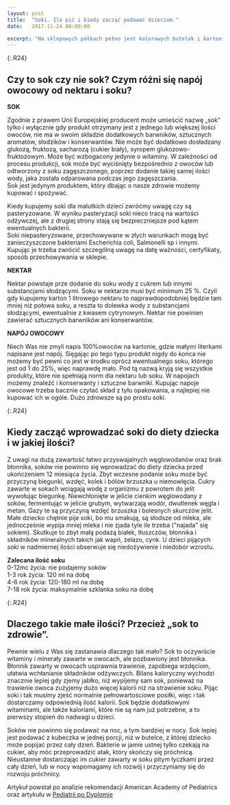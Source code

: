 ```yaml
---
layout: post
title:  "Soki. Ile pić i kiedy zacząć podawać dzieciom."
date:   2017-11-24 08:00:00

excerpt: "Na sklepowych półkach pełno jest kolorowych butelek i kartoników z sokami, które nęcą nas do zakupu. Producenci prześcigają się w sloganach reklamowych, na etykietach przeczytamy: zdrowy, bez zawartości cukru, sztucznych barwników, 100%owoców itd. Co wybrać? Czy w ogóle soki owocowe są niezbędne w naszej i naszych dzieci diecie? Ile ich wypijać dziennie?"
---
```

{:.R24}
## Czy to sok czy nie sok? Czym różni się napój owocowy od nektaru i soku? 

**SOK**

Zgodnie z prawem Unii Europejskiej producent może umieścić nazwę „sok” tylko i wyłącznie gdy produkt otrzymany jest z jednego lub większej ilości owoców, nie ma w swoim składzie dodatkowych barwników, sztucznych aromatów, słodzików i konserwantów. Nie może być dodatkowo dosładzany  glukozą, fruktozą,  sacharozą (cukier biały), syropem glukozowo-fruktozowym. Może być wzbogacony jedynie o witaminy. W zależności od procesu produkcji, sok może być wyciśnięty bezpośrednio z owoców lub odtworzony z soku zagęszczonego, poprzez dodanie takiej samej ilości wody, jaka została odparowana podczas jego zagęszczania.  
Sok jest jedynym produktem, który dbając o nasze zdrowie możemy kupować i spożywać.

Kiedy kupujemy soki dla malutkich dzieci zwróćmy uwagę czy są pasteryzowane. W wyniku pasteryzacji soki nieco tracą na wartości odżywczej, ale z drugiej strony stają się bezpieczniejsze pod kątem ewentualnych bakterii.  
Soki niepasteryzowane, przechowywane w złych warunkach mogą być zanieczyszczone bakteriami Escherichia coli, Salmonelli sp i innymi. Kupując je trzeba zwrócić szczególną uwagę na datę ważności, certyfikaty, sposób przechowywania w sklepie.

**NEKTAR**

Nektar powstaje prze dodanie do soku wody z cukrem lub innymi substancjami słodzącymi. Soku w nektarze musi być minimum 25 %. Czyli gdy kupujemy karton 1 litrowego nektaru to najprawdopodobniej będzie tam mniej niż połowa soku, a reszta to dolewka wody z substancjami słodzącymi, ewentualnie z kwasem cytrynowym. Nektar nie powinien zawierać sztucznych barwników ani konserwantów. 

**NAPÓJ OWOCOWY**

Niech Was nie zmyli napis 100%owoców na kartonie, gdzie małymi literkami napisane jest napój. Sięgając po tego typu produkt nigdy do końca nie możemy być pewni co jest w środku oprócz ewentualnego soku, którego jest od 1 do 25%, więc naprawdę mało. Pod tą nazwą kryją się wszystkie produkty, które nie spełniają norm dla nektaru lub soku. W napojach możemy znaleźć i konserwanty i sztuczne barwniki. Kupując napoje owocowe trzeba bacznie czytać skład z tyłu opakowania, a najlepiej nie kupować ich w ogóle. Dużo zdrowsze są po prostu soki.

{:.R24}
##  Kiedy zacząć wprowadzać soki do diety dziecka i w jakiej ilości?

Z uwagi na dużą zawartość łatwo przyswajalnych węglowodanów oraz brak błonnika, soków nie powinno się wprowadzać do diety dziecka przed ukończeniem 12 miesiąca życia. Zbyt wczesne podanie soku może być przyczyną biegunki, wzdęć, kolek i bólów brzuszka u niemowlęcia. Cukry zawarte w sokach wciągają wodę z organizmu z powrotem do jelit wywołując biegunkę. Niewchłonięte w jelicie cienkim węglowodany z soków, fermentując w jelicie grubym, wytwarzają wodór, dwutlenek węgla i metan. Gazy te są przyczyną wzdęć brzuszka i bolesnych skurczów jelit. Małe dziecko chętnie pije soki, bo mu smakują, są słodsze od mleka, ale jednocześnie wypija mniej mleka i nie zjada tyle ile trzeba ("najada" się sokiem). Skutkuje to zbyt małą podażą białek, tłuszczów, błonnika i składników mineralnych takich jak wapń, żelazo, cynk. U dzieci pijących soki w nadmiernej ilości obserwuje się niedożywienie i niedobór wzrostu.

**Zalecana ilość soku**  
0-12mc życia: nie podajemy soków  
1-3 rok życia: 120 ml na dobę  
4-6 rok życia: 120-180 ml na dobę  
7-18 rok życia: maksymalnie szklanka soku na dobę  

{:.R24}
##  Dlaczego takie małe ilości? Przecież „sok to zdrowie”.

Pewnie wielu z Was się zastanawia dlaczego tak mało? Sok to oczywiście witaminy i minerały zawarte w owocach, ale pozbawiony jest błonnika. Błonnik zawarty w owocach usprawnia trawienie, zapobiega wzdęciom, ułatwia wchłanianie składników odżywczych. Bilans kaloryczny wychodzi znacznie lepiej gdy zjemy jabłko, niż wypijemy sam sok, ponieważ na trawienie owoca zużyjemy dużo więcej kalorii niż na strawienie soku.  Pijąc soki i tak musimy zjeść normalnie pełnowartościowe posiłki, więc i tak dostarczamy odpowiednią ilość kalorii. 
Sok będzie dodatkowymi witaminami, ale także kaloriami, które nie są nam już potrzebne, a to pierwszy stopień do nadwagi u dzieci.

Soków nie powinno się podawać na noc, a tym bardziej w nocy. Sok lepiej jest podawać z kubeczka w jednej porcji, niż w butelce, z której dziecko może popijać przez cały dzień. Bakterie w jamie ustnej tylko czekają na cukier, aby móc przeprowadzić atak, który skończy się próchnicą. Nieustannie dostarczając im cukier zawarty w soku pitym łyczkami przez cały dzień, lub w nocy wspomagamy ich rozwój i przyczyniamy się do rozwoju próchnicy.

Artykuł powstał po analizie rekomendacji American Academy of Pediatrics oraz artykułu w [Pediatrii po Dyplomie](https://podyplomie.pl/pediatria/28787,aktualne-rekomendacje-dotyczace-picia-sokow-owocowych-przez-niemowleta-dzieci-i-mlodziez)

